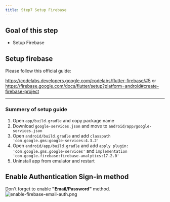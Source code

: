 ```yaml
---
title: Step7 Setup Firebase
---
```


## Goal of this step
- Setup Firebase


## Setup firebase
Please follow this official guide:

https://codelabs.developers.google.com/codelabs/flutter-firebase/#5
or
https://firebase.google.com/docs/flutter/setup?platform=android#create-firebase-project

--- 

### Summery of setup guide

1. Open `app/build.gradle` and copy package name
2. Download `google-services.json` and move to `android/app/google-services.json`
3. Open `android/build.gradle` and add `classpath 'com.google.gms:google-services:4.3.2'`
4. Open `android/app/build.gradle` and add `apply plugin: 'com.google.gms.google-services'` and `implementation 'com.google.firebase:firebase-analytics:17.2.0'`
5. Uninstall app from emulator and restart

## Enable Authentication Sign-in method
 
Don't forget to enable **"Email/Password"** method.
![enable-firebase-email-auth.png](https://storage.googleapis.com/coderhackers-assets/flutter_firebase_firestore_crud2a/enable-firebase-email-auth.png)

